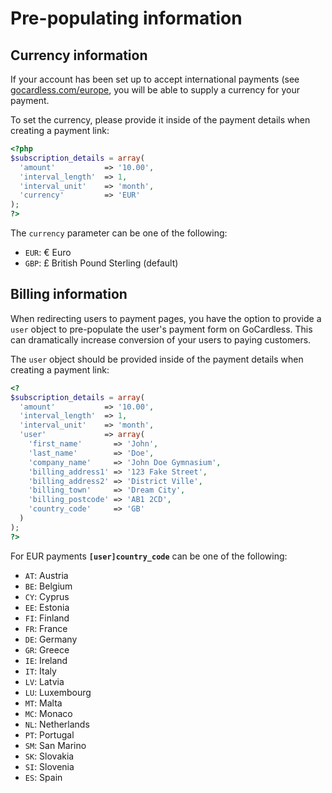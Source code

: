 # Pre-populating information

## Currency information

If your account has been set up to accept international payments (see [gocardless.com/europe](https://gocardless.com/europe), you will be able to supply a currency for your payment.

To set the currency, please provide it inside of the payment details when creating a payment link:

```php
<?php
$subscription_details = array(
  'amount'           => '10.00',
  'interval_length'  => 1,
  'interval_unit'    => 'month',
  'currency'         => 'EUR'
);
?>
```

The `currency` parameter can be one of the following:

* `EUR`: € Euro
* `GBP`: £ British Pound Sterling (default)


## Billing information

When redirecting users to payment pages, you have the option to provide a `user` object to pre-populate the user's payment form on GoCardless. This can dramatically increase conversion of your users to paying customers.

The `user` object should be provided inside of the payment details when creating a payment link:


```php
<?
$subscription_details = array(
  'amount'           => '10.00',
  'interval_length'  => 1,
  'interval_unit'    => 'month',
  'user'             => array(
    'first_name'       => 'John',
    'last_name'        => 'Doe',
    'company_name'     => 'John Doe Gymnasium',
    'billing_address1' => '123 Fake Street',
    'billing_address2' => 'District Ville',
    'billing_town'     => 'Dream City',
    'billing_postcode' => 'AB1 2CD',
    'country_code'     => 'GB'
  )
);
?>
```

For EUR payments **`[user]country_code`** can be one of the following:

* `AT`: Austria
* `BE`: Belgium
* `CY`: Cyprus
* `EE`: Estonia
* `FI`: Finland
* `FR`: France
* `DE`: Germany
* `GR`: Greece
* `IE`: Ireland
* `IT`: Italy
* `LV`: Latvia
* `LU`: Luxembourg
* `MT`: Malta
* `MC`: Monaco
* `NL`: Netherlands
* `PT`: Portugal
* `SM`: San Marino
* `SK`: Slovakia
* `SI`: Slovenia
* `ES`: Spain
